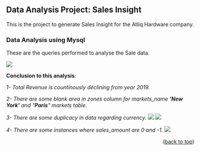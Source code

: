## Data Analysis Project: Sales Insight

This is the project to generate Sales Insight for the Atliq Hardware company.

### Data Analysis using Mysql

 These are the queries performed to analyse the Sale data.

<img src = "X:\PowerBi_Projects\1-SalesInsight\Images\SQL_analysis.png"> </img>

__Conclusion to this analysis__:

_1- Total Revenue is countinously declining from year 2019._

_2- There are some blank area in zones column for markets_name __'New York'__ and "__Paris__" markets table._

_3- There are some duplicacy in data regarding currency._
<img src = "X:\PowerBi_Projects\1-SalesInsight\Images\currency_issue1.png"> </img>
<img src = "X:\PowerBi_Projects\1-SalesInsight\Images\currency_issue2.png"> </img>

_4- There are some instances where sales_amount are 0 and -1._
<img src="X:\PowerBi_Projects\1-SalesInsight\Images\Sales_amt_issue.png"></img>

<p align="right">(<a href="#top">back to top</a>)</p>